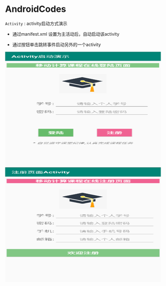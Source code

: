 # AndroidCodes

`Activity` :    activity启动方式演示 

* 通过manifest.xml 设置为主活动后，自动启动该activity
  
* 通过按钮单击跳转事件启动另外的一个activity

<img src="https://github.com/tsingke/AndroidCodes/blob/master/2_Activity/intent/MainActivity.png" width=700 height=370 />  <img src="https://github.com/tsingke/AndroidCodes/blob/master/2_Activity/intent/RegActivity.png" width=700 height=370 />   






